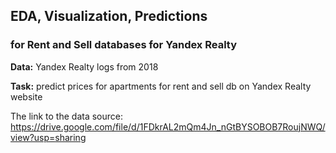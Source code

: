## EDA, Visualization, Predictions 
### for Rent and Sell databases for Yandex Realty

**Data:** Yandex Realty logs from 2018

**Task:** predict prices for apartments for rent and sell db on Yandex Realty website

The link to the data source: https://drive.google.com/file/d/1FDkrAL2mQm4Jn_nGtBYSOBOB7RoujNWQ/view?usp=sharing
